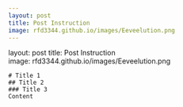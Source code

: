 ```yaml
---
layout: post
title: Post Instruction  
image: rfd3344.github.io/images/Eeveelution.png
---
```



layout: post
title: Post Instruction  
image: rfd3344.github.io/images/Eeveelution.png
```
# Title 1
## Title 2 
### Title 3
Content 
```
